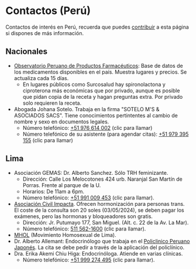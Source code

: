 # Contactos (Perú)

Contactos de interés en Perú, recuerda que puedes [contribuir](contribuir.md) a esta página si dispones de más información.

## Nacionales

* [Observatorio Peruano de Productos Farmacéuticos](https://opm-digemid.minsa.gob.pe/#/consulta-producto): Base de datos de los medicamentos disponibles en el país. Muestra lugares y precios. Se actualiza cada 15 días.
  * En lugares públicos como Surcosalud hay spironolactona y ciproterona más económicas que por privado, aunque es posible que pidan copia de la receta y hagan preguntas extra. Por privado solo requieren la receta.
* Abogada Johana Sotelo. Trabaja en la firma "SOTELO M'S & ASOCIADOS SACS". Tiene conocimientos pertintentes al cambio de nombre y sexo en documentos legales.
  * Número telefónico: [+51 976 614 002](tel:+51976614002) (clic para llamar)
  * Número telefónico de su asistente (para agendar citas): [+51 979 395 155](tel:+51979395155) (clic para llamar)
 

## Lima

* Asociación GEMAS: Dr. Alberto Sanchez. Sólo TRH feminizante.
  * Dirección: Calle Los Melocotones 424 urb. Naranjal San Martín de Porras. Frente al parque de la U.
  * Horarios: De 11am a 6pm.  
  * Número telefónico: [+51 991 009 453](tel:+51991009453) (clic para llamar).
* [Asociación Civil Impacta](https://www.facebook.com/ImpactaSalud/?locale=es_LA). Ofrecen hormonización para personas trans. El coste de la consulta son 20 soles (03/05/2024), se deben pagar los exámenes, pero las hormonas y bloqueadores son gratis.
  * Dirección: Jr. Putumayo 177, San Miguel. (Alt. c. 22 de la Av. La Mar).
  * Número telefónico: [511 562-1600](tel:5115621600) (clic para llamar).
* [MHOL](https://www.facebook.com/mholperu/) (Movimiento Homosexual de Lima).
* Dr. Alberto Allemant: Endocrinólogo que trabaja en el [Policlinico Peruano Japonés](https://www.policlinicoperuanojapones.org/). La cita se debe pedir a través de la aplicación del policlínico.
* Dra. Erika Akemi Chiu Higa: Endocrinóloga. Atiende en varias clínicas.
  * Número telefónico: [+51 999 274 495](tel:+51999274495) (clic para llamar).
